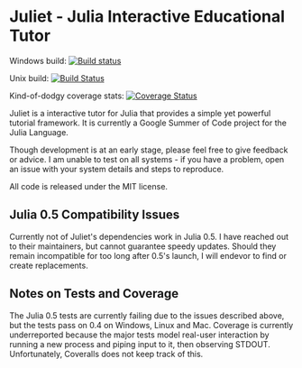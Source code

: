 # Juliet - Julia Interactive Educational Tutor

Windows build: [![Build status](https://ci.appveyor.com/api/projects/status/qrnaiu4tix9g0ot8?svg=true)](https://ci.appveyor.com/project/matthew-lake/juliet)

Unix build: [![Build Status](https://travis-ci.org/matthew-lake/Juliet.svg?branch=master)](https://travis-ci.org/matthew-lake/Juliet)

Kind-of-dodgy coverage stats: [![Coverage Status](https://coveralls.io/repos/github/matthew-lake/Juliet/badge.svg?branch=master)](https://coveralls.io/github/matthew-lake/Juliet?branch=master)


Juliet is a interactive tutor for Julia that provides a simple yet powerful tutorial framework.
It is currently a Google Summer of Code project for the Julia Language.

Though development is at an early stage, please feel free to give feedback or advice. I am unable to test on all systems - if you have a problem, open an issue with your system details and steps to reproduce.

All code is released under the MIT license.


## Julia 0.5 Compatibility Issues

Currently not of Juliet's dependencies work in Julia 0.5. I have reached out to their maintainers, but cannot guarantee speedy updates. Should they remain incompatible for too long after 0.5's launch, I will endevor to find or create replacements.

## Notes on Tests and Coverage

The Julia 0.5 tests are currently failing due to the issues described above, but the tests pass on 0.4 on Windows, Linux and Mac.
Coverage is currently underreported because the major tests model real-user interaction by running a new process and piping input to it, then observing STDOUT. Unfortunately, Coveralls does not keep track of this.
